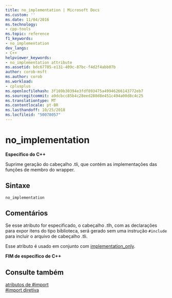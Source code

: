 ```yaml
---
title: no_implementation | Microsoft Docs
ms.custom: ''
ms.date: 11/04/2016
ms.technology:
- cpp-tools
ms.topic: reference
f1_keywords:
- no_implementation
dev_langs:
- C++
helpviewer_keywords:
- no_implementation attribute
ms.assetid: bdc67785-e131-409c-87bc-f4d2f4abb07b
author: corob-msft
ms.author: corob
ms.workload:
- cplusplus
ms.openlocfilehash: 3f169b30394e3fdf893475a49946266143772eb7
ms.sourcegitcommit: a9dcbcc85b4c28eed280d8e451c494a00d8c4c25
ms.translationtype: MT
ms.contentlocale: pt-BR
ms.lasthandoff: 10/25/2018
ms.locfileid: "50078057"
---
```

# <a name="noimplementation"></a>no_implementation
**Específico do C++**

Suprime geração do cabeçalho .tli, que contém as implementações das funções de membro do wrapper.

## <a name="syntax"></a>Sintaxe

```
no_implementation
```

## <a name="remarks"></a>Comentários

Se esse atributo for especificado, o cabeçalho .tlh, com as declarações para expor itens do tipo biblioteca, será gerado sem uma instrução `#include` para incluir o arquivo de cabeçalho .tli.

Esse atributo é usado em conjunto com [implementation_only](../preprocessor/implementation-only.md).

**FIM de específico de C++**

## <a name="see-also"></a>Consulte também

[atributos de #import](../preprocessor/hash-import-attributes-cpp.md)<br/>
[#import diretiva](../preprocessor/hash-import-directive-cpp.md)